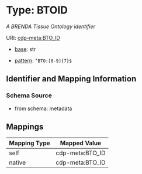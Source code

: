 # Type: BTOID




_A BRENDA Tissue Ontology identifier_



URI: [cdp-meta:BTO_ID](metadataBTO_ID)

* [base](https://w3id.org/linkml/base): str




* [pattern](https://w3id.org/linkml/pattern): `^BTO:[0-9]{7}$`






## Identifier and Mapping Information







### Schema Source


* from schema: metadata




## Mappings

| Mapping Type | Mapped Value |
| ---  | ---  |
| self | cdp-meta:BTO_ID |
| native | cdp-meta:BTO_ID |
